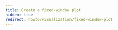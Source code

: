 ```yaml
---
title: Create a fixed-window plot
hidden: true
redirect: howto/visualization/fixed-window-plot
---
```

